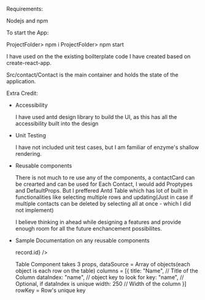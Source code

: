
Requirements:

Nodejs and npm 

To start the App:

ProjectFolder> npm i
ProjectFolder> npm start

I have used on the the existing boilterplate code I have created based on create-react-app. 


Src/contact/Contact is the main container and holds the state of the application.

Extra Credit:

- Accessibility

  I have used antd design library to build the UI, as this has all the accessibility built into the design

- Unit Testing

  I have not included unit test cases, but I am familiar of enzyme's shallow rendering.

- Reusable components

  There is not much to re use any of the components, a contactCard can be crearted and can be used for Each Contact, I would add Proptypes and DefaultProps. But I preffered Antd Table which has lot of built in functionalities like selecting multiple rows and updating(Just in case if multiple contacts can be deleted by selecting all at once - which I did not implement)

  I believe thinking in ahead while designing a features and provide  enough room for all the future enchancement possibilites.


- Sample Documentation on any reusable components

    <Table
      dataSource={contactList}
      columns={columns}
      rowKey={record => record.id}
     />

Table Component takes 3 props, 
dataSource = Array of objects(each object is each row on the table) 
columns = [{
        title: "Name",  // Title of the Column
        dataIndex: "name", // object key to look for 
        key: "name", // Optional, if dataIndex is unique
        width: 250 // Width of the column 
      }]
rowKey = Row's unique key 







